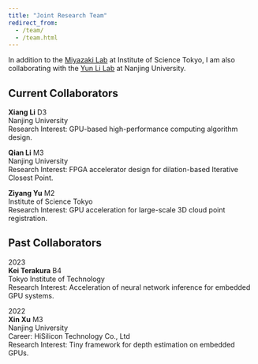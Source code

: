 ```yaml
---
title: "Joint Research Team"
redirect_from: 
  - /team/
  - /team.html
---
```


In addition to the [Miyazaki Lab](http://www.lsc.cs.titech.ac.jp/en/) at Institute of Science Tokyo, I am also
collaborating with the [Yun Li Lab](https://www.yunligroup.org/) at Nanjing University.

## Current Collaborators

**Xiang Li**	D3<br />
Nanjing University<br />
Research Interest: GPU-based high-performance computing algorithm design.

**Qian Li**	M3<br />
Nanjing University<br />
Research Interest: FPGA accelerator design for dilation-based Iterative Closest Point.

**Ziyang Yu**	M2<br />
Institute of Science Tokyo<br />
Research Interest: GPU acceleration for large-scale 3D cloud point registration.


## Past Collaborators

2023<br />
**Kei Terakura**	B4<br />
Tokyo Institute of Technology<br />
Research Interest: Acceleration of neural network inference for embedded GPU systems.

2022<br />
**Xin Xu**	M3<br />
Nanjing University<br />
Career: HiSilicon Technology Co., Ltd<br />
Research Interest: Tiny framework for depth estimation on embedded GPUs. 

